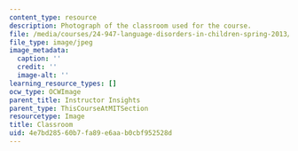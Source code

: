```yaml
---
content_type: resource
description: Photograph of the classroom used for the course.
file: /media/courses/24-947-language-disorders-in-children-spring-2013/4e7bd28560b7fa89e6aab0cbf952528d_24-947_classroom-1.jpg
file_type: image/jpeg
image_metadata:
  caption: ''
  credit: ''
  image-alt: ''
learning_resource_types: []
ocw_type: OCWImage
parent_title: Instructor Insights
parent_type: ThisCourseAtMITSection
resourcetype: Image
title: Classroom
uid: 4e7bd285-60b7-fa89-e6aa-b0cbf952528d
---
```

